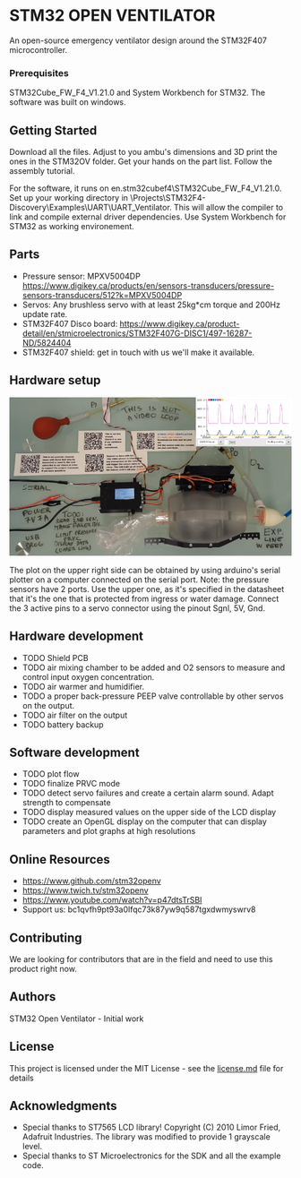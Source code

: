 # STM32 OPEN VENTILATOR

An open-source emergency ventilator design around the STM32F407 microcontroller. 

### Prerequisites

STM32Cube_FW_F4_V1.21.0 and System Workbench for STM32. The software was built on windows.

## Getting Started

Download all the files. Adjust to you ambu's dimensions and 3D print the ones in the STM32OV folder. Get your hands on the part list. Follow the assembly tutorial.

For the software, it runs on en.stm32cubef4\STM32Cube_FW_F4_V1.21.0. Set up your working directory in \Projects\STM32F4-Discovery\Examples\UART\UART_Ventilator. This will allow the compiler to link and compile external driver dependencies. Use System Workbench for STM32 as working environement.

## Parts
 
* Pressure sensor: MPXV5004DP https://www.digikey.ca/products/en/sensors-transducers/pressure-sensors-transducers/512?k=MPXV5004DP
* Servos: Any brushless servo with at least 25kg*cm torque and 200Hz update rate. 
* STM32F407 Disco board: https://www.digikey.ca/product-detail/en/stmicroelectronics/STM32F407G-DISC1/497-16287-ND/5824404
* STM32F407 shield: get in touch with us we'll make it available.

## Hardware setup 

![GitHub Logo](/images/ventilator_setup.png)

The plot on the upper right side can be obtained by using arduino's serial plotter on a computer connected on the serial port.
Note: the pressure sensors have 2 ports. Use the upper one, as it's specified in the datasheet that it's the one that is protected from ingress or water damage. Connect the 3 active pins to a servo connector using the pinout Sgnl, 5V, Gnd.

## Hardware development

* TODO Shield PCB
* TODO air mixing chamber to be added and O2 sensors to measure and control input oxygen concentration.
* TODO air warmer and humidifier.
* TODO a proper back-pressure PEEP valve controllable by other servos on the output.
* TODO air filter on the output
* TODO battery backup

## Software development

* TODO plot flow
* TODO finalize PRVC mode
* TODO detect servo failures and create a certain alarm sound. Adapt strength to compensate
* TODO display measured values on the upper side of the LCD display
* TODO create an OpenGL display on the computer that can display parameters and plot graphs at high resolutions

## Online Resources
* https://www.github.com/stm32openv
* https://www.twich.tv/stm32openv
* https://www.youtube.com/watch?v=p47dtsTrSBI
* Support us: bc1qvfh9pt93a0lfqc73k87yw9q587tgxdwmyswrv8

## Contributing

We are looking for contributors that are in the field and need to use this product right now.

## Authors

STM32 Open Ventilator - Initial work

## License

This project is licensed under the MIT License - see the [license.md](license.md) file for details

## Acknowledgments

* Special thanks to ST7565 LCD library! Copyright (C) 2010 Limor Fried, Adafruit Industries. The library was modified to provide 1 grayscale level.
* Special thanks to ST Microelectronics for the SDK and all the example code.

